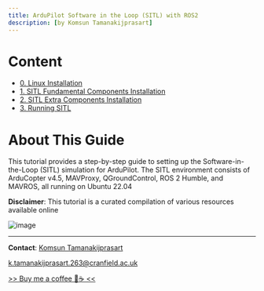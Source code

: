 ```yaml
---
title: ArduPilot Software in the Loop (SITL) with ROS2
description: [by Komsun Tamanakijprasart]
---
```


# Content
- [0. Linux Installation](0_Linux_Installation.md)
- [1. SITL Fundamental Components Installation](1_SITL_Fundamantal.md)
- [2. SITL Extra Components Installation](2_SITL_Extra.md)
- [3. Running SITL](3_RunningSITL.md)

# About This Guide

This tutorial provides a step-by-step guide to setting up the Software-in-the-Loop (SITL) simulation for ArduPilot. The SITL environment consists of ArduCopter v4.5, MAVProxy, QGroundControl, ROS 2 Humble, and MAVROS, all running on Ubuntu 22.04

**Disclaimer**: This tutorial is a curated compilation of various resources available online

![image](https://github.com/user-attachments/assets/73041222-bc7a-448f-af90-7e40ca289459)


---


**Contact**: [Komsun Tamanakijprasart](https://www.linkedin.com/in/komsun-tamanakijprasart-5a82709b/) 

k.tamanakijprasart.263@cranfield.ac.uk

[>> Buy me a coffee 🤗☕ << ](https://monzo.me/komsuntamanakijprasart?h=BU-3i8) 

